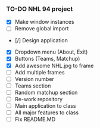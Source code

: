 ### TO-DO NHL 94 project

- [x] Make window instances
- [ ] Remove global import
- [/] Design application
- [x] Dropdown menu (About, Exit)
- [x] Buttons (Teams, Matchup)
- [x] Add awesome NHL.jpg to frame
- [ ] Add multiple frames
- [ ] Version number
- [ ] Teams section
- [ ] Random matchup section
- [ ] Re-work repository
- [ ] Main application to class
- [ ] All major features to class
- [ ] Fix README.MD
